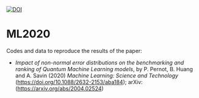 [![DOI](https://zenodo.org/badge/251328814.svg)](https://zenodo.org/badge/latestdoi/251328814)


# ML2020

Codes and data to reproduce the results of the paper:

* _Impact of non-normal error distributions on the benchmarking and ranking of Quantum Machine Learning models_, by P. Pernot, B. Huang and A. Savin (2020) _Machine Learning: Science and Technology_ (https://doi.org/10.1088/2632-2153/aba184); arXiv:(https://arxiv.org/abs/2004.02524)
